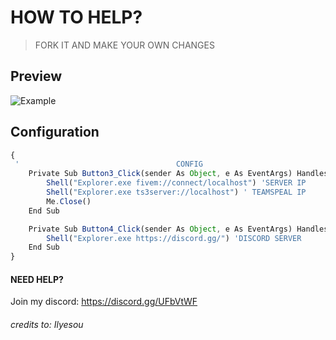 # HOW TO HELP?
 > FORK IT AND MAKE YOUR OWN CHANGES
 
 ## Preview
![Example](https://i.imgur.com/pt0NhMn.png)   

## Configuration

```javascript
{
 '                                   CONFIG
    Private Sub Button3_Click(sender As Object, e As EventArgs) Handles Button3.Click
        Shell("Explorer.exe fivem://connect/localhost") 'SERVER IP
        Shell("Explorer.exe ts3server://localhost") ' TEAMSPEAL IP
        Me.Close()
    End Sub

    Private Sub Button4_Click(sender As Object, e As EventArgs) Handles Button4.Click
        Shell("Explorer.exe https://discord.gg/") 'DISCORD SERVER
    End Sub
}
```

#### NEED HELP?
Join my discord: https://discord.gg/UFbVtWF  

###### credits to: Ilyesou
